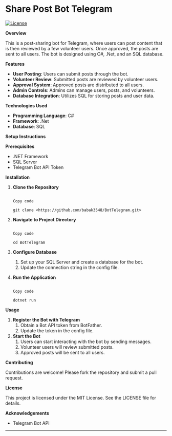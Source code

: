 # Share Post Bot Telegram

[![License](https://img.shields.io/badge/license-MIT-blue.svg)](https://opensource.org/licenses/MIT)

**Overview**

This is a post-sharing bot for Telegram, where users can post content that is then reviewed by a few volunteer users. Once approved, the posts are sent to all users. The bot is designed using C#, .Net, and an SQL database.

**Features**

- **User Posting**: Users can submit posts through the bot.
- **Volunteer Review**: Submitted posts are reviewed by volunteer users.
- **Approval System**: Approved posts are distributed to all users.
- **Admin Controls**: Admins can manage users, posts, and volunteers.
- **Database Integration**: Utilizes SQL for storing posts and user data.

**Technologies Used**

- **Programming Language**: C#
- **Framework**: .Net
- **Database**: SQL

**Setup Instructions**

**Prerequisites**

- .NET Framework
- SQL Server
- Telegram Bot API Token

**Installation**

1. **Clone the Repository**

   ```

   Copy code

   git clone <https://github.com/babak3548/BotTelegram.git>

   ```

1. **Navigate to Project Directory**

   ```

   Copy code

   cd BotTelegram

   ```

1. **Configure Database**
   1. Set up your SQL Server and create a database for the bot.
   1. Update the connection string in the config file.
1. **Run the Application**

   ```

   Copy code

   dotnet run

   ```

**Usage**

1. **Register the Bot with Telegram**
   1. Obtain a Bot API token from BotFather.
   1. Update the token in the config file.
1. **Start the Bot**
   1. Users can start interacting with the bot by sending messages.
   1. Volunteer users will review submitted posts.
   1. Approved posts will be sent to all users.

**Contributing**

Contributions are welcome! Please fork the repository and submit a pull request.

**License**

This project is licensed under the MIT License. See the LICENSE file for details.

**Acknowledgements**

- Telegram Bot API

-----

